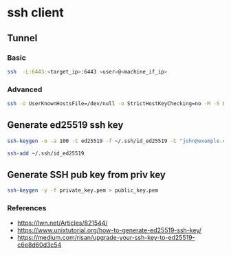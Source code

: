 # ssh client

## Tunnel

### Basic

```bash
ssh  -L:6443:<target_ip>:6443 <user>@<machine_if_ip>
```

### Advanced

```bash
ssh -o UserKnownHostsFile=/dev/null -o StrictHostKeyChecking=no -M -S my_tunnel -fnNT -l mysshuser -i $HOME/.ssh/id_rsa -L:6443:<target_ip>:6443 <machine_if_ip>
```

## Generate ed25519 ssh key

```bash
ssh-keygen -o -a 100 -t ed25519 -f ~/.ssh/id_ed25519 -C "john@example.com"

ssh-add ~/.ssh/id_ed25519
```

## Generate SSH pub key from priv key

```bash
ssh-keygen -y -f private_key.pem > public_key.pem
```

### References

* <https://lwn.net/Articles/821544/>
* <https://www.unixtutorial.org/how-to-generate-ed25519-ssh-key/>
* <https://medium.com/risan/upgrade-your-ssh-key-to-ed25519-c6e8d60d3c54>

